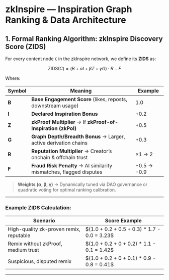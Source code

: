 # zkInspire — **Inspiration Graph Ranking & Data Architecture**

## 1. Formal Ranking Algorithm: **zkInspire Discovery Score (ZIDS)**

For every content node `C` in the zkInspire network, we define its **ZIDS** as:

$$
\text{ZIDS}(C) = (B + \alpha I + \beta Z + \gamma G) \cdot R - F
$$

Where:

| Symbol | Meaning                                                             | Example     |
| ------ | ------------------------------------------------------------------- | ----------- |
| **B**  | **Base Engagement Score** (likes, reposts, downstream usage)        | 1.0         |
| **I**  | **Declared Inspiration Bonus**                                      | +0.2        |
| **Z**  | **zkProof Multiplier** → If **zkProof-of-Inspiration (zkPoI)**      | +0.5        |
| **G**  | **Graph Depth/Breadth Bonus** → Larger, active derivation chains    | +0.3        |
| **R**  | **Reputation Multiplier** → Creator’s onchain & offchain trust      | ×1 → 2      |
| **F**  | **Fraud Risk Penalty** → AI similarity mismatches, flagged disputes | -0.5 → -0.9 |

>  **Weights (α, β, γ)** → Dynamically tuned via DAO governance or quadratic voting for optimal ranking calibration.

---

###  Example ZIDS Calculation:

| Scenario                                | Score Example                                   |
| --------------------------------------- | ----------------------------------------------- |
| High-quality zk-proven remix, reputable | \$(1.0 + 0.2 + 0.5 + 0.3) \* 1.7 - 0.0 = 3.23\$ |
| Remix without zkProof, medium trust     | \$(1.0 + 0.2 + 0 + 0.2) \* 1.1 - 0.1 = 1.42\$   |
| Suspicious, disputed remix              | \$(1.0 + 0.2 + 0 + 0.1) \* 0.9 - 0.8 = 0.41\$   |

---
